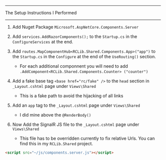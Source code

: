 ﻿***
The Setup Instructions I Performed
***

1. Add Nuget Package `Microsoft.AspNetCore.Components.Server`

2. Add `services.AddRazorComponents();` to the `Startup.cs` in the `ConfigureServices` at the end.

3. Add `routes.MapComponentHub<RCLib.Shared.Components.App>("app")` to the `Startup.cs` in the `Configure` at the end of the `UseRouting()` section.
   - For each additional componnent you will need to add `.AddComponent<RCLib.Shared.Components.Counter> ("counter")`

4. Add a fake base tag `<base href="rc/fake" />` to the `head` section in `_Layout.cshtml` page under `Views\Shared`
   - This is a fake path to avoid the hijacking of all links
 
5. Add an `app` tag to the `_Layout.cshtml` page under `Views\Shared`
   - I did mine above the `@RenderBody()`

6. Now Add the SignalR JS file to the `_Layout.cshtml` page under `Views\Shared`
   - This file has to be overridden currently to fix relative Urls. You can find this in my `RCLib.Shared` project.
```HTML
<script src="~/js/components.server.js"></script>
```


